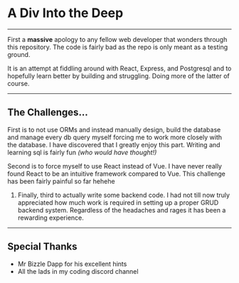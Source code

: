 # A Div Into the Deep

---

First a **massive** apology to any fellow web developer that wonders through this repository. The code is fairly bad as the repo is only meant as a testing ground.

It is an attempt at fiddling around with React, Express, and Postgresql and to hopefully learn better by building and struggling. Doing more of the latter of course.

---

## The Challenges...

First is to not use ORMs and instead manually design, build the database and manage every db query myself forcing me to work more closely with the database. I have discovered that I greatly enjoy this part. Writing and learning sql is fairly fun _(who would have thought!)_

Second is to force myself to use React instead of Vue. I have never really found React to be an intuitive framework compared to Vue. This challenge has been fairly painful so far hehehe

1. Finally, third to actually write some backend code. I had not till now truly appreciated how much work is required in setting up a proper GRUD backend system. Regardless of the headaches and rages it has been a rewarding experience.

---

## Special Thanks

- Mr Bizzle Dapp for his excellent hints
- All the lads in my coding discord channel

